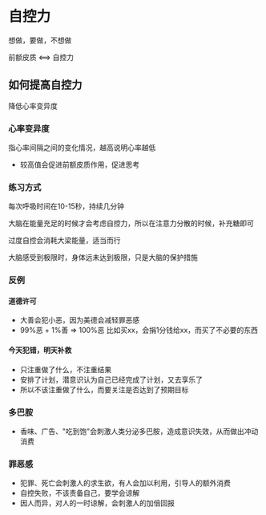# 自控力

想做，要做，不想做

前额皮质 <==> 自控力

## 如何提高自控力
降低心率变异度

### 心率变异度
指心率间隔之间的变化情况，越高说明心率越低

- 较高值会促进前额皮质作用，促进思考

### 练习方式
每次呼吸时间在10-15秒，持续几分钟

大脑在能量充足的时候才会考虑自控力，所以在注意力分散的时候，补充糖即可

过度自控会消耗大梁能量，适当而行

大脑感受到极限时，身体远未达到极限，只是大脑的保护措施

### 反例

#### 道德许可
- 大善会犯小恶，因为美德会减轻罪恶感
- 99%恶 + 1%善 => 100%恶
  比如买xx，会捐1分钱给xx，而买了不必要的东西

#### 今天犯错，明天补救
- 只注重做了什么，不注重结果
- 安排了计划，潜意识认为自己已经完成了计划，又去享乐了
- 所以不该注重做了什么，而要关注是否达到了预期目标

### 多巴胺
- 香味、广告、"吃到饱"会刺激人类分泌多巴胺，造成意识失效，从而做出冲动消费

### 罪恶感
- 犯罪、死亡会刺激人的求生欲，有人会加以利用，引导人的额外消费
- 自控失败，不该责备自己，要学会谅解
- 因人而异，对人的一时谅解，会刺激人的加倍回报


